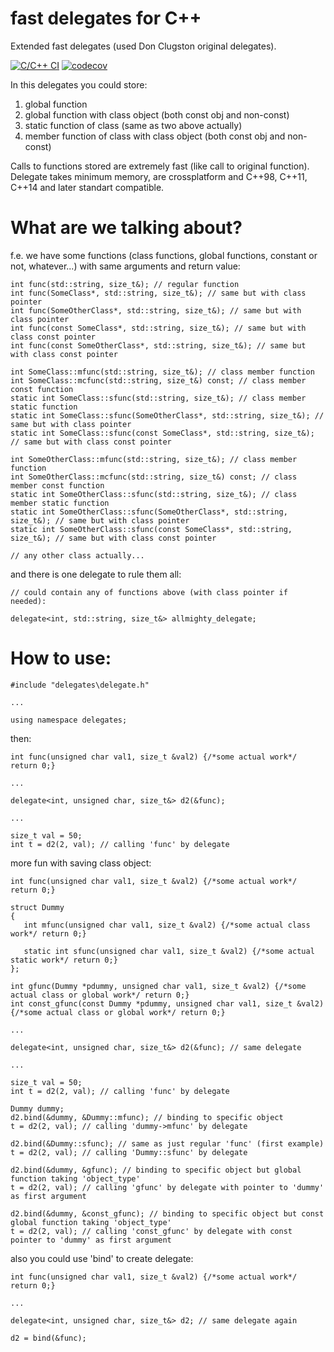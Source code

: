 # fast delegates for C++

Extended fast delegates (used Don Clugston original delegates).

[![C/C++ CI](https://github.com/oktonion/Cpp-fast-delegates/actions/workflows/c-cpp.yml/badge.svg?branch=tests)](https://github.com/oktonion/Cpp-fast-delegates/actions/workflows/c-cpp.yml)
[![codecov](https://codecov.io/gh/oktonion/Cpp-fast-delegates/branch/tests/graph/badge.svg)](https://codecov.io/gh/oktonion/Cpp-fast-delegates)

In this delegates you could store:
1) global function
2) global function with class object (both const obj and non-const)
3) static function of class (same as two above actually)
4) member function of class with class object (both const obj and non-const)

Calls to functions stored are extremely fast (like call to original function). Delegate takes minimum memory, are crossplatform and C++98, C++11, C++14 and later standart compatible.

# What are we talking about?
f.e. we have some functions (class functions, global functions, constant or not, whatever...) with same arguments and return value:
```
int func(std::string, size_t&); // regular function
int func(SomeClass*, std::string, size_t&); // same but with class pointer
int func(SomeOtherClass*, std::string, size_t&); // same but with class pointer
int func(const SomeClass*, std::string, size_t&); // same but with class const pointer
int func(const SomeOtherClass*, std::string, size_t&); // same but with class const pointer

int SomeClass::mfunc(std::string, size_t&); // class member function
int SomeClass::mcfunc(std::string, size_t&) const; // class member const function
static int SomeClass::sfunc(std::string, size_t&); // class member static function
static int SomeClass::sfunc(SomeOtherClass*, std::string, size_t&); // same but with class pointer
static int SomeClass::sfunc(const SomeClass*, std::string, size_t&); // same but with class const pointer

int SomeOtherClass::mfunc(std::string, size_t&); // class member function
int SomeOtherClass::mcfunc(std::string, size_t&) const; // class member const function
static int SomeOtherClass::sfunc(std::string, size_t&); // class member static function
static int SomeOtherClass::sfunc(SomeOtherClass*, std::string, size_t&); // same but with class pointer
static int SomeOtherClass::sfunc(const SomeClass*, std::string, size_t&); // same but with class const pointer

// any other class actually...
```
and there is one delegate to rule them all:
```
// could contain any of functions above (with class pointer if needed):

delegate<int, std::string, size_t&> allmighty_delegate;

```

# How to use:
```
#include "delegates\delegate.h"

...

using namespace delegates;
```
then:

```
int func(unsigned char val1, size_t &val2) {/*some actual work*/ return 0;}

...

delegate<int, unsigned char, size_t&> d2(&func);

...

size_t val = 50;
int t = d2(2, val); // calling 'func' by delegate
```
more fun with saving class object:

```
int func(unsigned char val1, size_t &val2) {/*some actual work*/ return 0;}

struct Dummy
{
   int mfunc(unsigned char val1, size_t &val2) {/*some actual class work*/ return 0;}
      
   static int sfunc(unsigned char val1, size_t &val2) {/*some actual static work*/ return 0;}
};

int gfunc(Dummy *pdummy, unsigned char val1, size_t &val2) {/*some actual class or global work*/ return 0;}
int const_gfunc(const Dummy *pdummy, unsigned char val1, size_t &val2) {/*some actual class or global work*/ return 0;}

...

delegate<int, unsigned char, size_t&> d2(&func); // same delegate

...

size_t val = 50;
int t = d2(2, val); // calling 'func' by delegate

Dummy dummy;
d2.bind(&dummy, &Dummy::mfunc); // binding to specific object
t = d2(2, val); // calling 'dummy->mfunc' by delegate

d2.bind(&Dummy::sfunc); // same as just regular 'func' (first example)
t = d2(2, val); // calling 'Dummy::sfunc' by delegate

d2.bind(&dummy, &gfunc); // binding to specific object but global function taking 'object_type'
t = d2(2, val); // calling 'gfunc' by delegate with pointer to 'dummy' as first argument

d2.bind(&dummy, &const_gfunc); // binding to specific object but const global function taking 'object_type'
t = d2(2, val); // calling 'const_gfunc' by delegate with const pointer to 'dummy' as first argument
```

also you could use 'bind' to create delegate:

```
int func(unsigned char val1, size_t &val2) {/*some actual work*/ return 0;}

...

delegate<int, unsigned char, size_t&> d2; // same delegate again

d2 = bind(&func);
```
